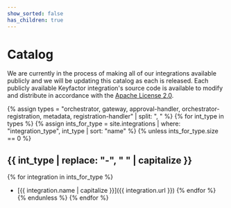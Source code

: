 ```yaml
---
show_sorted: false
has_children: true
---
```


# Catalog

We are currently in the process of making all of our integrations available publicly and we will be updating this catalog as each is released.  Each publicly available Keyfactor integration's source code is available to modify and distribute in accordance with the [Apache License 2.0](https://www.apache.org/licenses/LICENSE-2.0).

{% assign types = "orchestrator, gateway, approval-handler, orchestrator-registration, metadata, registration-handler" | split: ", " %}
{% for int_type in types %}
{% assign ints_for_type = site.integrations | where: "integration_type", int_type | sort: "name" %}
{% unless ints_for_type.size == 0 %}

## {{ int_type | replace: "-", " " | capitalize }}

{% for integration in ints_for_type %}  
 - [{{ integration.name | capitalize }}]({{ integration.url }})
 {% endfor %}
{% endunless %}
{% endfor %}
